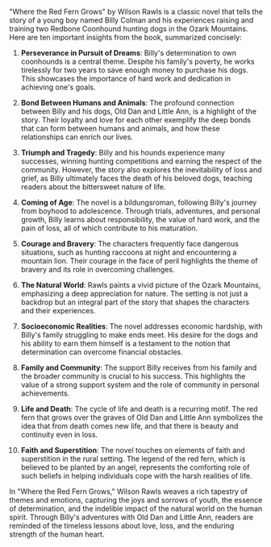 "Where the Red Fern Grows" by Wilson Rawls is a classic novel that tells the story of a young boy named Billy Colman and his experiences raising and training two Redbone Coonhound hunting dogs in the Ozark Mountains. Here are ten important insights from the book, summarized concisely:

1. **Perseverance in Pursuit of Dreams**: Billy's determination to own coonhounds is a central theme. Despite his family's poverty, he works tirelessly for two years to save enough money to purchase his dogs. This showcases the importance of hard work and dedication in achieving one's goals.

2. **Bond Between Humans and Animals**: The profound connection between Billy and his dogs, Old Dan and Little Ann, is a highlight of the story. Their loyalty and love for each other exemplify the deep bonds that can form between humans and animals, and how these relationships can enrich our lives.

3. **Triumph and Tragedy**: Billy and his hounds experience many successes, winning hunting competitions and earning the respect of the community. However, the story also explores the inevitability of loss and grief, as Billy ultimately faces the death of his beloved dogs, teaching readers about the bittersweet nature of life.

4. **Coming of Age**: The novel is a bildungsroman, following Billy's journey from boyhood to adolescence. Through trials, adventures, and personal growth, Billy learns about responsibility, the value of hard work, and the pain of loss, all of which contribute to his maturation.

5. **Courage and Bravery**: The characters frequently face dangerous situations, such as hunting raccoons at night and encountering a mountain lion. Their courage in the face of peril highlights the theme of bravery and its role in overcoming challenges.

6. **The Natural World**: Rawls paints a vivid picture of the Ozark Mountains, emphasizing a deep appreciation for nature. The setting is not just a backdrop but an integral part of the story that shapes the characters and their experiences.

7. **Socioeconomic Realities**: The novel addresses economic hardship, with Billy's family struggling to make ends meet. His desire for the dogs and his ability to earn them himself is a testament to the notion that determination can overcome financial obstacles.

8. **Family and Community**: The support Billy receives from his family and the broader community is crucial to his success. This highlights the value of a strong support system and the role of community in personal achievements.

9. **Life and Death**: The cycle of life and death is a recurring motif. The red fern that grows over the graves of Old Dan and Little Ann symbolizes the idea that from death comes new life, and that there is beauty and continuity even in loss.

10. **Faith and Superstition**: The novel touches on elements of faith and superstition in the rural setting. The legend of the red fern, which is believed to be planted by an angel, represents the comforting role of such beliefs in helping individuals cope with the harsh realities of life.

In "Where the Red Fern Grows," Wilson Rawls weaves a rich tapestry of themes and emotions, capturing the joys and sorrows of youth, the essence of determination, and the indelible impact of the natural world on the human spirit. Through Billy's adventures with Old Dan and Little Ann, readers are reminded of the timeless lessons about love, loss, and the enduring strength of the human heart.